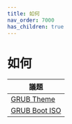 ```yaml
---
title: 如何
nav_order: 7000
has_children: true
---
```


# 如何


| 議題 |
| --- |
| [GRUB Theme](howto/use_theme) |
| [GRUB Boot ISO](howto/boot_iso) |

